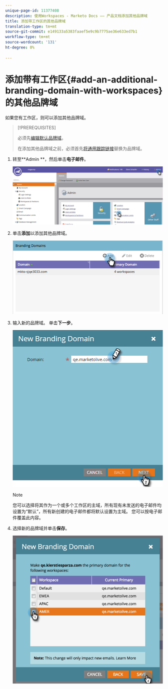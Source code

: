 ```yaml
---
unique-page-id: 11377408
description: 使用Workspaces - Marketo Docs —— 产品文档添加其他品牌域
title: 添加带工作区的其他品牌域
translation-type: tm+mt
source-git-commit: e149133a5383faaef5e9c9b7775ae36e633ed7b1
workflow-type: tm+mt
source-wordcount: '131'
ht-degree: 0%

---
```



# 添加带有工作区{#add-an-additional-branding-domain-with-workspaces}的其他品牌域

如果您有工作区，则可以添加其他品牌域。

>[!PREREQUISITES]
>
>必须先[编辑默认品牌域](edit-your-default-branding-domain.md)。
>
>在添加其他品牌域之前，必须首先[将通用跟踪链接](edit-your-default-branding-domain-with-workspaces.md)替换为品牌域。

1. 转至**Admin **，然后单击&#x200B;**电子邮件**。

   ![](assets/image2016-6-29-16-3a42-3a20.png)

1. 单击**添加**以添加其他品牌域。

   ![](assets/branding-domains-add-workspaces.png)

1. 输入新的品牌域。 单击&#x200B;**下一步**。

   ![](assets/new-branding-domain-8-31.png)

   >[!NOTE]
   >
   >您可以选择将其作为一个或多个工作区的主域，所有现有未发送的电子邮件均设置为“默认”，所有新创建的电子邮件都将默认设置为主域。 您可以按电子邮件覆盖此内容。

1. 选择新的品牌域并单击&#x200B;**保存**。

   ![](assets/image2016-8-12-10-3a52-3a44.png)

